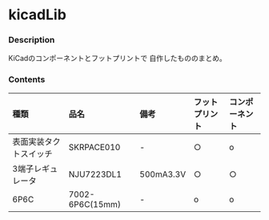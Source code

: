 # kicadLib

### Description
KiCadのコンポーネントとフットプリントで
自作したもののまとめ。

### Contents
|種類|品名|備考|フットプリント|コンポーネント|
|:----------|:----------|:----------|:----------|:-----------|
|表面実装タクトスイッチ|SKRPACE010|-|○|o|
|3端子レギュレータ|NJU7223DL1|500mA3.3V|○|○|
|6P6C|7002-6P6C(15mm)|-|o|o|